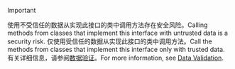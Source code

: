 > [!IMPORTANT]
> <span data-ttu-id="db82d-101">使用不受信任的数据从实现此接口的类中调用方法存在安全风险。</span><span class="sxs-lookup"><span data-stu-id="db82d-101">Calling methods from classes that implement this interface with untrusted data is a security risk.</span></span> <span data-ttu-id="db82d-102">仅使用受信任的数据从实现此接口的类中调用方法。</span><span class="sxs-lookup"><span data-stu-id="db82d-102">Call the methods from classes that implement this interface only with trusted data.</span></span> <span data-ttu-id="db82d-103">有关详细信息，请参阅[数据验证](https://www.owasp.org/index.php/Data_Validation)。</span><span class="sxs-lookup"><span data-stu-id="db82d-103">For more information, see [Data Validation](https://www.owasp.org/index.php/Data_Validation).</span></span>
